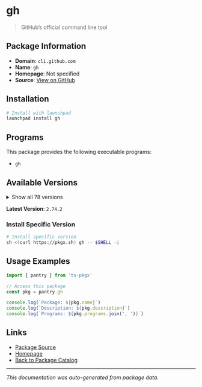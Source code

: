 # gh

> GitHub’s official command line tool

## Package Information

- **Domain**: `cli.github.com`
- **Name**: `gh`
- **Homepage**: Not specified
- **Source**: [View on GitHub](https://github.com/pkgxdev/pantry/tree/main/projects/cli.github.com/package.yml)

## Installation

```bash
# Install with launchpad
launchpad install gh
```

## Programs

This package provides the following executable programs:

- `gh`

## Available Versions

<details>
<summary>Show all 78 versions</summary>

- `2.74.2`, `2.74.1`, `2.74.0`, `2.73.0`, `2.72.0`
- `2.71.2`, `2.71.1`, `2.71.0`, `2.70.0`, `2.69.0`
- `2.68.1`, `2.68.0`, `2.67.0`, `2.66.1`, `2.66.0`
- `2.65.0`, `2.64.0`, `2.63.2`, `2.63.1`, `2.63.0`
- `2.62.0`, `2.61.0`, `2.60.1`, `2.60.0`, `2.59.0`
- `2.58.0`, `2.57.0`, `2.56.0`, `2.55.0`, `2.54.0`
- `2.53.0`, `2.52.0`, `2.51.0`, `2.50.0`, `2.49.2`
- `2.49.1`, `2.49.0`, `2.48.0`, `2.47.0`, `2.46.0`
- `2.45.0`, `2.44.1`, `2.44.0`, `2.43.1`, `2.43.0`
- `2.42.1`, `2.42.0`, `2.41.0`, `2.40.1`, `2.40.0`
- `2.39.2`, `2.39.1`, `2.39.0`, `2.38.0`, `2.37.0`
- `2.36.0`, `2.35.0`, `2.34.0`, `2.33.0`, `2.32.1`
- `2.32.0`, `2.31.0`, `2.30.0`, `2.29.0`, `2.27.0`
- `2.26.1`, `2.26.0`, `2.25.1`, `2.25.0`, `2.24.3`
- `2.24.2`, `2.24.1`, `2.24.0`, `2.23.0`, `2.22.1`
- `2.22.0`, `2.21.2`, `2.20.2`

</details>

**Latest Version**: `2.74.2`

### Install Specific Version

```bash
# Install specific version
sh <(curl https://pkgx.sh) gh -- $SHELL -i
```

## Usage Examples

```typescript
import { pantry } from 'ts-pkgx'

// Access this package
const pkg = pantry.gh

console.log(`Package: ${pkg.name}`)
console.log(`Description: ${pkg.description}`)
console.log(`Programs: ${pkg.programs.join(', ')}`)
```

## Links

- [Package Source](https://github.com/pkgxdev/pantry/tree/main/projects/cli.github.com/package.yml)
- [Homepage](#)
- [Back to Package Catalog](../../package-catalog.md)

---

*This documentation was auto-generated from package data.*
